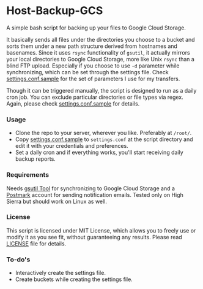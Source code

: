 # Host-Backup-GCS
A simple bash script for backing up your files to Google Cloud Storage.

It basically sends all files under the directories you choose to a bucket and sorts them under a new path structure derived from hostnames and basenames. Since it uses `rsync` functionality of `gsutil`, it actually mirrors your local directories to Google Cloud Storage, more like Unix `rsync` than a blind FTP upload. Especially if you choose to use `-d` parameter while synchronizing, which can be set through the settings file. Check [settings.conf.sample](settings.conf.sample) for the set of parameters I use for my transfers.

Though it can be triggered manually, the script is designed to run as a daily cron job. You can exclude particular directories or file types via regex. Again, please check [settings.conf.sample](settings.conf.sample) for details.

### Usage
- Clone the repo to your server, wherever you like. Preferably at `/root/`.
- Copy [settings.conf.sample](settings.conf.sample) to `settings.conf` at the script directory and edit it with your credentials and preferences.
- Set a daily cron and if everything works, you'll start receiving daily backup reports.

### Requirements
Needs [gsutil Tool](https://cloud.google.com/storage/docs/gsutil) for synchronizing to Google Cloud Storage and a [Postmark](https://postmarkapp.com/) account for sending notification emails. Tested only on High Sierra but should work on Linux as well.

### License
This script is licensed under MIT License, which allows you to freely use or modify it as you see fit, without guaranteeing any results. Please read [LICENSE](LICENSE) file for details.

### To-do's
- Interactively create the settings file.
- Create buckets while creating the settings file.